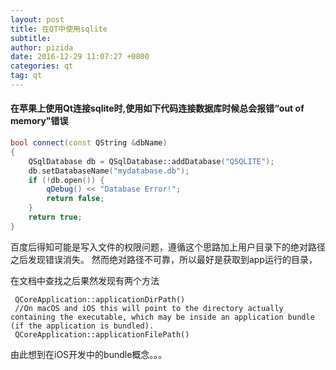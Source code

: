 ```yaml
---
layout: post
title: 在QT中使用sqlite
subtitle: 
author: pizida
date: 2016-12-29 11:07:27 +0800
categories: qt
tag: qt
---
```


#### 在苹果上使用Qt连接sqlite时,使用如下代码连接数据库时候总会报错“out of memory"错误

```C++
bool connect(const QString &dbName)
{
    QSqlDatabase db = QSqlDatabase::addDatabase("QSQLITE");
    db.setDatabaseName("mydatabase.db");
    if (!db.open()) {
        qDebug() << "Database Error!";
        return false;
    }
    return true;
}
```

百度后得知可能是写入文件的权限问题，遵循这个思路加上用户目录下的绝对路径之后发现错误消失。 然而绝对路径不可靠，所以最好是获取到app运行的目录，

在文档中查找之后果然发现有两个方法

```
 QCoreApplication::applicationDirPath()
 //On macOS and iOS this will point to the directory actually containing the executable, which may be inside an application bundle (if the application is bundled).
 QCoreApplication::applicationFilePath()
```

由此想到在iOS开发中的bundle概念。。。
